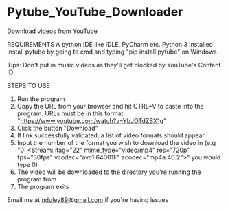 # Pytube_YouTube_Downloader
Download videos from YouTube

REQUIREMENTS
A python IDE like IDLE, PyCharm etc.
Python 3 installed
install pytube by going to cmd and typing "pip install pytube" on Windows

Tips: Don't put in music videos as they'll get blocked by YouTube's Content ID

STEPS TO USE
1. Run the program
2. Copy the URL from your browser and hit CTRL+V to paste into the program. URLs must be in this format "https://www.youtube.com/watch?v=YbJOTdZBX1g"
3. Click the button "Download"
4. If link successfully validated, a list of video formats should appear.
5. Input the number of the format you wish to download the video in (e.g "0: <Stream: itag="22" mime_type="video/mp4" res="720p" fps="30fps" vcodec="avc1.64001F" acodec="mp4a.40.2">" you would type 0)
6. The video will be downloaded to the directory you're running the program from
7. The program exits

Email me at nduley89@gmail.com if you're having issues
